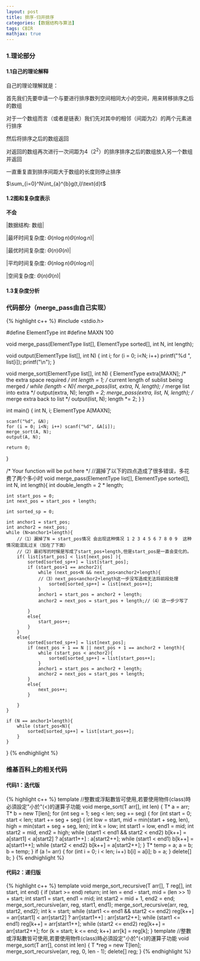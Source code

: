 ```yaml
---
layout: post
title: 排序-归并排序
categories: [数据结构与算法]
tags: CBIR
mathjax: true
---
```

### 1.理论部分

#### 1.1自己的理论解释
   自己的理论理解就是：
   
   首先我们先要申请一个与要进行排序数列空间相同大小的空间，用来转移排序之后的数组

   对于一个数组而言（或者是链表）我们先对其中的相邻（间距为2）的两个元素进行排序

   然后将排序之后的数组返回

   对返回的数组再次进行一次间距为4（$2^2$）的排序排序之后的数组放入另一个数组并返回

   一直重复直到排序间距大于数组的长度则停止排序

$\sum_{i=0}^N\int_{a}^{b}g(t,i)\text{d}t$
#### 1.2图和复杂度表示

**不会**


|数据结构:	数组|

|最坏时间复杂度:	${\displaystyle \Theta (n\log n)} \Theta (n\log n)$|

|最优时间复杂度:	${\displaystyle \Theta (n)} \Theta(n)$|

|平均时间复杂度:	${\displaystyle \Theta (n\log n)} \Theta (n\log n)$|

|空间复杂度:	${\displaystyle \Theta (n)} \Theta(n)$|


#### 1.3复杂度分析



### 代码部分（merge_pass由自己实现）

{% highlight c++ %}
#include <stdio.h>

#define ElementType int
#define MAXN 100

void merge_pass(ElementType list[], ElementType sorted[], int N, int length);

void output(ElementType list[], int N)
{
	int i;
	for (i = 0; i<N; i++) printf("%d ", list[i]);
	printf("\n");
}

void  merge_sort(ElementType list[], int N)
{
	ElementType extra[MAXN];  /* the extra space required */
	int  length = 1;  /* current length of sublist being merged */
	while (length < N){
		merge_pass(list, extra, N, length); /* merge list into extra */
		output(extra, N);
		length *= 2;
		merge_pass(extra, list, N, length); /* merge extra back to list */
		output(list, N);
		length *= 2;
	}
}


int main()
{
	int N, i;
	ElementType A[MAXN];

	scanf("%d", &N);
	for (i = 0; i<N; i++) scanf("%d", &A[i]);
	merge_sort(A, N);
	output(A, N);

	return 0;
}

/* Your function will be put here */
//漏掉了以下的四点造成了很多错误，多花费了两个多小时
void merge_pass(ElementType list[], ElementType sorted[], int N, int length){
	int double_length = 2 * length;
	
	int start_pos = 0;
	int next_pos = start_pos + length;

	int sorted_sp = 0;

	int anchor1 = start_pos;
	int anchor2 = next_pos;
	while (N>anchor1+length){
		//（1）漏掉了N = start_pos情况 会出现这种情况 1 2 3 4 5 6 7 8 0 9  这种情况能混乱过关（加在了下面）
		//（2）最初写的时候是写成了start_pos+length,但是start_pos是一直会变化的。
		if( list[start_pos] < list[next_pos] ){
			sorted[sorted_sp++] = list[start_pos];
			if (start_pos+1 == anchor2){
				while (next_pos<N && next_pos<anchor2+length){
				//（3）next_pos<anchor2+length这一步没写造成无法将前段处理
					sorted[sorted_sp++] = list[next_pos++];
				}
				anchor1 = start_pos = anchor2 + length;
				anchor2 = next_pos = start_pos + length;//（4）这一步少写了
				
			}
			else{
				start_pos++;
			}
		}
		else{
			sorted[sorted_sp++] = list[next_pos];
			if (next_pos + 1 == N || next_pos + 1 == anchor2 + length){
				while (start_pos < anchor2){
					sorted[sorted_sp++] = list[start_pos++];
				}
				anchor1 = start_pos = anchor2 + length;
				anchor2 = next_pos = start_pos + length;
			}
			else{
				next_pos++;
			}

		}
	}
	
	if (N == anchor1+length){
		while (start_pos<N){
			sorted[sorted_sp++] = list[start_pos++];
		}
	}
	
}
{% endhighlight %}


### 维基百科上的相关代码

#### 代码1：迭代版

{% highlight c++ %}
template<typename T> //整數或浮點數皆可使用,若要使用物件(class)時必須設定"小於"(<)的運算子功能
void merge_sort(T arr[], int len) {
	T* a = arr;
	T* b = new T[len];
	for (int seg = 1; seg < len; seg += seg) {
		for (int start = 0; start < len; start += seg + seg) {
			int low = start, mid = min(start + seg, len), high = min(start + seg + seg, len);
			int k = low;
			int start1 = low, end1 = mid;
			int start2 = mid, end2 = high;
			while (start1 < end1 && start2 < end2)
				b[k++] = a[start1] < a[start2] ? a[start1++] : a[start2++];
			while (start1 < end1)
				b[k++] = a[start1++];
			while (start2 < end2)
				b[k++] = a[start2++];
		}
		T* temp = a;
		a = b;
		b = temp;
	}
	if (a != arr) {
		for (int i = 0; i < len; i++)
			b[i] = a[i];
		b = a;
	}
	delete[] b;
}
{% endhighlight %}


#### 代码2：递归版

{% highlight c++ %}
template<typename T>
void merge_sort_recursive(T arr[], T reg[], int start, int end) {
	if (start >= end)
		return;
	int len = end - start, mid = (len >> 1) + start;
	int start1 = start, end1 = mid;
	int start2 = mid + 1, end2 = end;
	merge_sort_recursive(arr, reg, start1, end1);
	merge_sort_recursive(arr, reg, start2, end2);
	int k = start;
	while (start1 <= end1 && start2 <= end2)
		reg[k++] = arr[start1] < arr[start2] ? arr[start1++] : arr[start2++];
	while (start1 <= end1)
		reg[k++] = arr[start1++];
	while (start2 <= end2)
		reg[k++] = arr[start2++];
	for (k = start; k <= end; k++)
		arr[k] = reg[k];
}
template<typename T> //整數或浮點數皆可使用,若要使用物件(class)時必須設定"小於"(<)的運算子功能
void merge_sort(T arr[], const int len) {
	T *reg = new T[len];
	merge_sort_recursive(arr, reg, 0, len - 1);
	delete[] reg;
}
{% endhighlight %}
